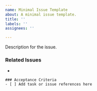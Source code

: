 ```yaml
---
name: Minimal Issue Template
about: A minimal issue template.
title: ''
labels: ''
assignees: ''

---
```


Description for the issue.

### Related Issues

- 

```[tasklist]
### Acceptance Criteria
- [ ] Add task or issue references here
```
